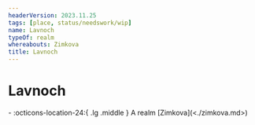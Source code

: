 ```yaml
---
headerVersion: 2023.11.25
tags: [place, status/needswork/wip]
name: Lavnoch
typeOf: realm
whereabouts: Zimkova
title: Lavnoch
---
```

# Lavnoch
<div class="grid cards ext-narrow-margin ext-one-column" markdown>
-    :octicons-location-24:{ .lg .middle } A realm [Zimkova](<./zimkova.md>)  
</div>







